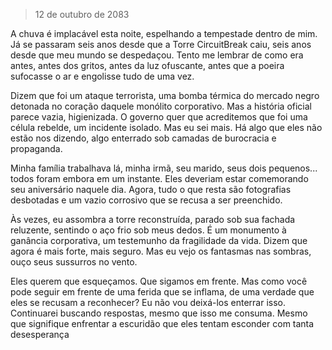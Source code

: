 > 12 de outubro de 2083

A chuva é implacável esta noite, espelhando a tempestade dentro de mim. Já se passaram seis anos desde que a Torre CircuitBreak caiu, seis anos desde que meu mundo se despedaçou. Tento me lembrar de como era antes, antes dos gritos, antes da luz ofuscante, antes que a poeira sufocasse o ar e engolisse tudo de uma vez.

Dizem que foi um ataque terrorista, uma bomba térmica do mercado negro detonada no coração daquele monólito corporativo. Mas a história oficial parece vazia, higienizada. O governo quer que acreditemos que foi uma célula rebelde, um incidente isolado. Mas eu sei mais. Há algo que eles não estão nos dizendo, algo enterrado sob camadas de burocracia e propaganda.

Minha família trabalhava lá, minha irmã, seu marido, seus dois pequenos... todos foram embora em um instante. Eles deveriam estar comemorando seu aniversário naquele dia. Agora, tudo o que resta são fotografias desbotadas e um vazio corrosivo que se recusa a ser preenchido.

Às vezes, eu assombra a torre reconstruída, parado sob sua fachada reluzente, sentindo o aço frio sob meus dedos. É um monumento à ganância corporativa, um testemunho da fragilidade da vida. Dizem que agora é mais forte, mais seguro. Mas eu vejo os fantasmas nas sombras, ouço seus sussurros no vento.

Eles querem que esqueçamos. Que sigamos em frente. Mas como você pode seguir em frente de uma ferida que se inflama, de uma verdade que eles se recusam a reconhecer? Eu não vou deixá-los enterrar isso. Continuarei buscando respostas, mesmo que isso me consuma. Mesmo que signifique enfrentar a escuridão que eles tentam esconder com tanta desesperança
